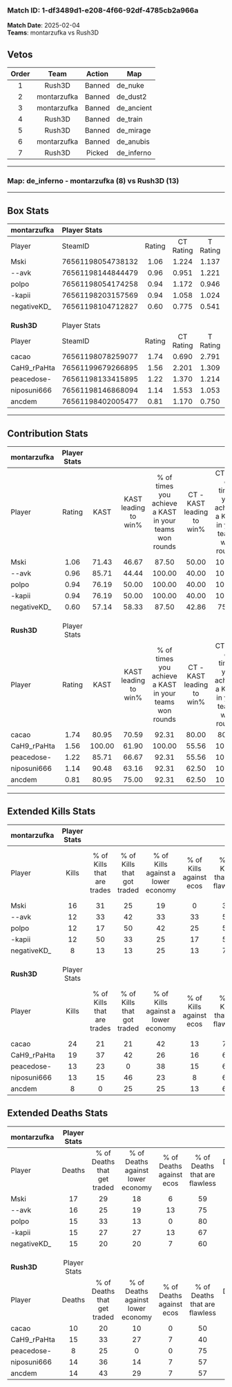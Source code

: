 ### Match ID: 1-df3489d1-e208-4f66-92df-4785cb2a966a  
**Match Date**: 2025-02-04  
**Teams**: montarzufka vs Rush3D  

## Vetos  

| Order | Team | Action | Map |
| :---: | :--: | :----: | --- |
| 1 | Rush3D | Banned | de_nuke |
| 2 | montarzufka | Banned | de_dust2 |
| 3 | montarzufka | Banned | de_ancient |
| 4 | Rush3D | Banned | de_train |
| 5 | Rush3D | Banned | de_mirage |
| 6 | montarzufka | Banned | de_anubis |
| 7 | Rush3D | Picked | de_inferno |

---  

### **Map**: de_inferno - montarzufka (8) vs Rush3D (13)  
---  

## Box Stats  

| **montarzufka** | Player Stats      |        |           |          |        |       |       |         |        |      |     |
| :- | :- | :-: | :-: | :-: | :-: | :-: | :-: | :-: | :-: | :-: | :-: |
| Player          | SteamID           | Rating | CT Rating | T Rating |  KAST  |  ADR  | Kills | Assists | Deaths | K/D  | HS% |
| Mski            | 76561198054738132 |  1.06  |   1.224   |  1.137   | 71.43  | 74.5  |  16   |    2    |   17   | 0.94 | 81  |
| --avk           | 76561198144844479 |  0.96  |   0.951   |  1.221   | 85.71  | 56.3  |  12   |    2    |   16   | 0.75 | 33  |
| polpo           | 76561198054174258 |  0.94  |   1.172   |  0.946   | 76.19  | 61.2  |  12   |    3    |   15   | 0.80 | 58  |
| -kapii          | 76561198203157569 |  0.94  |   1.058   |  1.024   | 76.19  | 60.1  |  12   |    4    |   15   | 0.80 | 66  |
| negativeKD_     | 76561198104712827 |  0.60  |   0.775   |  0.541   | 57.14  | 48.6  |   8   |    3    |   15   | 0.53 | 37  |
|                 |                   |        |           |          |        |       |       |         |        |      |     |
|                 |                   |        |           |          |        |       |       |         |        |      |     |
|                 |                   |        |           |          |        |       |       |         |        |      |     |
| **Rush3D**      | Player Stats      |        |           |          |        |       |       |         |        |      |     |
| Player          | SteamID           | Rating | CT Rating | T Rating |  KAST  |  ADR  | Kills | Assists | Deaths | K/D  | HS% |
| cacao           | 76561198078259077 |  1.74  |   0.690   |  2.791   | 80.95  | 106.0 |  24   |    3    |   10   | 2.40 | 25  |
| CaH9_rPaHta     | 76561199679266895 |  1.56  |   2.201   |  1.309   | 100.00 | 101.0 |  19   |   10    |   15   | 1.27 | 47  |
| peacedose-      | 76561198133415895 |  1.22  |   1.370   |  1.214   | 85.71  | 58.1  |  13   |    3    |   8    | 1.63 | 61  |
| niposuni666     | 76561198146868094 |  1.14  |   1.553   |  1.053   | 90.48  | 67.2  |  13   |    5    |   14   | 0.93 | 76  |
| ancdem          | 76561198402005477 |  0.81  |   1.170   |  0.750   | 80.95  | 52.2  |   8   |    4    |   14   | 0.57 | 75  |
---  

## Contribution Stats  

| **montarzufka** | Player Stats |        |                      |                                                        |                           |                                                             |                          |                                                            |
| :- | :-: | :-: | :-: | :-: | :-: | :-: | :-: | :-: |
| Player          |    Rating    |  KAST  | KAST leading to win% | % of times you achieve a KAST in your teams won rounds | CT - KAST leading to win% | CT - % of times you achieve a KAST in your teams won rounds | T - KAST leading to win% | T - % of times you achieve a KAST in your teams won rounds |
| Mski            |     1.06     | 71.43  |        46.67         |                         87.50                          |           50.00           |                           100.00                            |          42.86           |                           75.00                            |
| --avk           |     0.96     | 85.71  |        44.44         |                         100.00                         |           40.00           |                           100.00                            |          50.00           |                           100.00                           |
| polpo           |     0.94     | 76.19  |        50.00         |                         100.00                         |           40.00           |                           100.00                            |          66.67           |                           100.00                           |
| -kapii          |     0.94     | 76.19  |        50.00         |                         100.00                         |           40.00           |                           100.00                            |          66.67           |                           100.00                           |
| negativeKD_     |     0.60     | 57.14  |        58.33         |                         87.50                          |           42.86           |                            75.00                            |          80.00           |                           100.00                           |
|                 |              |        |                      |                                                        |                           |                                                             |                          |                                                            |
|                 |              |        |                      |                                                        |                           |                                                             |                          |                                                            |
|                 |              |        |                      |                                                        |                           |                                                             |                          |                                                            |
| **Rush3D**      | Player Stats |        |                      |                                                        |                           |                                                             |                          |                                                            |
| Player          |    Rating    |  KAST  | KAST leading to win% | % of times you achieve a KAST in your teams won rounds | CT - KAST leading to win% | CT - % of times you achieve a KAST in your teams won rounds | T - KAST leading to win% | T - % of times you achieve a KAST in your teams won rounds |
| cacao           |     1.74     | 80.95  |        70.59         |                         92.31                          |           80.00           |                            80.00                            |          66.67           |                           100.00                           |
| CaH9_rPaHta     |     1.56     | 100.00 |        61.90         |                         100.00                         |           55.56           |                           100.00                            |          66.67           |                           100.00                           |
| peacedose-      |     1.22     | 85.71  |        66.67         |                         92.31                          |           55.56           |                           100.00                            |          77.78           |                           87.50                            |
| niposuni666     |     1.14     | 90.48  |        63.16         |                         92.31                          |           62.50           |                           100.00                            |          63.64           |                           87.50                            |
| ancdem          |     0.81     | 80.95  |        75.00         |                         92.31                          |           62.50           |                           100.00                            |          87.50           |                           87.50                            |
---  

## Extended Kills Stats  

| **montarzufka** | Player Stats |                            |                            |                                    |                         |                              |                                 |                                       |                    |           |
| :- | :-: | :-: | :-: | :-: | :-: | :-: | :-: | :-: | :-: | :-: |
| Player          |    Kills     | % of Kills that are trades | % of Kills that got traded | % of Kills against a lower economy | % of Kills against ecos | % of Kills that are flawless | % of Kills that are close duels | % of Kills that are assisted by flash | Pistol Round Kills | AWP Kills |
| Mski            |      16      |             31             |             25             |                 19                 |            0            |              38              |               13                |                   0                   |         0          |     3     |
| --avk           |      12      |             33             |             42             |                 33                 |           33            |              58              |                8                |                   0                   |         0          |     0     |
| polpo           |      12      |             17             |             50             |                 42                 |           25            |              50              |                8                |                   0                   |         0          |     2     |
| -kapii          |      12      |             50             |             33             |                 25                 |           17            |              58              |                8                |                   0                   |         0          |     3     |
| negativeKD_     |      8       |             13             |             13             |                 25                 |           13            |              75              |                0                |                   0                   |         2          |     0     |
|                 |              |                            |                            |                                    |                         |                              |                                 |                                       |                    |           |
|                 |              |                            |                            |                                    |                         |                              |                                 |                                       |                    |           |
|                 |              |                            |                            |                                    |                         |                              |                                 |                                       |                    |           |
| **Rush3D**      | Player Stats |                            |                            |                                    |                         |                              |                                 |                                       |                    |           |
| Player          |    Kills     | % of Kills that are trades | % of Kills that got traded | % of Kills against a lower economy | % of Kills against ecos | % of Kills that are flawless | % of Kills that are close duels | % of Kills that are assisted by flash | Pistol Round Kills | AWP Kills |
| cacao           |      24      |             21             |             21             |                 42                 |           13            |              79              |                0                |                   4                   |         16         |     1     |
| CaH9_rPaHta     |      19      |             37             |             42             |                 26                 |           16            |              63              |                5                |                   0                   |         0          |     2     |
| peacedose-      |      13      |             23             |             0              |                 38                 |           15            |              69              |                0                |                   8                   |         0          |     0     |
| niposuni666     |      13      |             15             |             46             |                 23                 |            8            |              69              |                8                |                  23                   |         0          |     0     |
| ancdem          |      8       |             0              |             25             |                 25                 |           13            |              63              |                0                |                   0                   |         0          |     0     |
## Extended Deaths Stats  

| **montarzufka** | Player Stats |                             |                                   |                          |                               |                            |                           |               |
| :- | :-: | :-: | :-: | :-: | :-: | :-: | :-: | :-: |
| Player          |    Deaths    | % of Deaths that get traded | % of Deaths against lower economy | % of Deaths against ecos | % of Deaths that are flawless | % of Deaths that are close | % of Deaths while blinded | Deaths to AWP |
| Mski            |      17      |             29              |                18                 |            6             |              59               |             0              |            12             |       3       |
| --avk           |      16      |             25              |                19                 |            13            |              75               |             6              |             0             |       3       |
| polpo           |      15      |             33              |                13                 |            0             |              80               |             0              |             0             |       2       |
| -kapii          |      15      |             27              |                27                 |            13            |              67               |             7              |             7             |       2       |
| negativeKD_     |      15      |             20              |                20                 |            7             |              60               |             0              |            13             |       5       |
|                 |              |                             |                                   |                          |                               |                            |                           |               |
|                 |              |                             |                                   |                          |                               |                            |                           |               |
|                 |              |                             |                                   |                          |                               |                            |                           |               |
| **Rush3D**      | Player Stats |                             |                                   |                          |                               |                            |                           |               |
| Player          |    Deaths    | % of Deaths that get traded | % of Deaths against lower economy | % of Deaths against ecos | % of Deaths that are flawless | % of Deaths that are close | % of Deaths while blinded | Deaths to AWP |
| cacao           |      10      |             20              |                10                 |            0             |              50               |             10             |             0             |       1       |
| CaH9_rPaHta     |      15      |             33              |                27                 |            7             |              40               |             20             |             0             |       0       |
| peacedose-      |      8       |             25              |                 0                 |            0             |              75               |             0              |             0             |       1       |
| niposuni666     |      14      |             36              |                14                 |            7             |              57               |             0              |             0             |       0       |
| ancdem          |      14      |             43              |                29                 |            7             |              57               |             7              |             0             |       1       |
